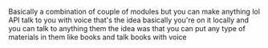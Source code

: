 Basically a combination of couple of modules but you can make anything lol API talk to you with
 voice that's the idea basically you're on it locally and you can talk to anything them the idea was that you can put any type of materials in them like books and talk  books with voice
